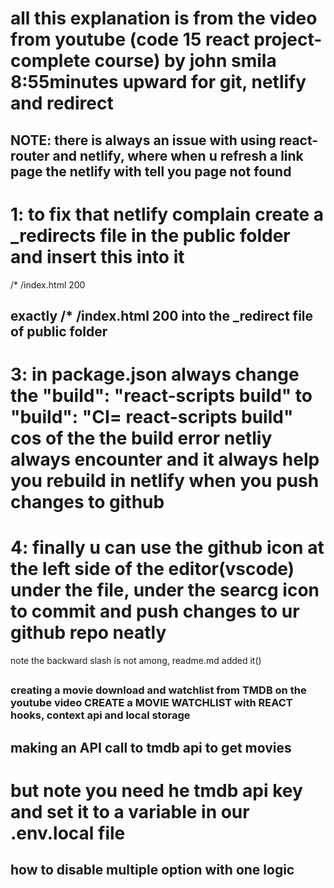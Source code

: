 # all this explanation is from the video from youtube (code 15 react project-complete course) by john smila 8:55minutes upward for git, netlify and redirect

## NOTE: there is always an issue with using react-router and netlify, where when u refresh a link page the netlify with tell you page not found

# 1: to fix that netlify complain create a \_redirects file in the public folder and insert this into it

/\* /index.html 200

## exactly /\* /index.html 200 into the \_redirect file of public folder

# 3: in package.json always change the "build": "react-scripts build" to "build": "CI= react-scripts build" cos of the the build error netliy always encounter and it always help you rebuild in netlify when you push changes to github

# 4: finally u can use the github icon at the left side of the editor(vscode) under the file, under the searcg icon to commit and push changes to ur github repo neatly

note the backward slash is not among, readme.md added it(\)

##

###

### creating a movie download and watchlist from TMDB on the youtube video CREATE a MOVIE WATCHLIST with REACT hooks, context api and local storage

## making an API call to tmdb api to get movies

# but note you need he tmdb api key and set it to a variable in our .env.local file

<!-- // how to use local storage initial state values
const initialState = {
    // we check to see if we have anything in the localStorage watchList
    // if yes we json stringify it and give the value to our watchList
  watchlist: localStorage.getItem("watchlist")
    ? JSON.parse(localStorage.getItem("watchlist"))
    : [],
  watched: localStorage.getItem("watched")
    ? JSON.parse(localStorage.getItem("watched"))
    : [],
};

##
// since but arrays are in the state u can put them in one useEffect to set localStorage
 useEffect(() => {
    localStorage.setItem("watchlist", JSON.stringify(state.watchlist));
    localStorage.setItem("watched", JSON.stringify(state.watched));
  }, [state]);
 -->

## how to disable multiple option with one logic

<!--  // checking to see if the movie searched is already in our watchlist
  let storedMovie = watchlist.find((o) => o.id === movie.id);

  // checking to see if the movie searched is already in our watched
  let storedMovieWatched = watched.find((o) => o.id === movie.id);

  // if the movie searched is already in our watchlist && watched disable d ability
  // of adding to watched or watchlist
  const watchlistDisabled = storedMovie
    ? true
    : storedMovieWatched
    ? true
    : false;

  //if the movie searched is already in our watched disable the ability to
  // adding to watched
  const watchedDisabled = storedMovieWatched ? true : false; -->
